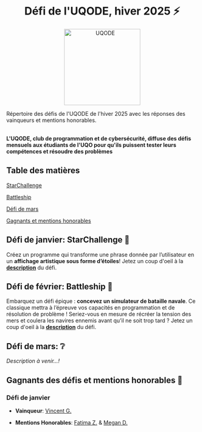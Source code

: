 <h1 align="center">Défi de l'UQODE, hiver 2025 ⚡</h1>

<p align="center">
  <img src="https://github.com/REI-UQODE/MandelBrotSet/blob/main/Uqode.png" alt="UQODE" height="200" width="200" style="filter:alpha(opacity=40);"/>
</p>
Répertoire des défis de l'UQODE de l'hiver 2025 avec les réponses des vainqueurs et mentions honorables. </br> </br> 

**L'UQODE, club de programmation et de cybersécurité, diffuse des défis mensuels aux étudiants de l'UQO pour qu'ils puissent tester leurs compétences et résoudre des problèmes**

## Table des matières
[StarChallenge](#défi-de-janvier-starchallenge-)

[Battleship](#défi-de-février-battleship-)

[Défi de mars](#défi-de-mars-)

[Gagnants et mentions honorables](#gagnants-des-défis-et-mentions-honorables-)

## Défi de janvier: StarChallenge 🌟
Créez un programme qui transforme une phrase donnée par l’utilisateur en un **affichage artistique sous forme d’étoiles**! Jetez un coup d'oeil à la **[description](https://github.com/REI-UQODE/MandelBrotSet/blob/main/Documents/StarChallenge_UQODE.pdf)** du défi.

## Défi de février: Battleship 🚢
Embarquez un défi épique : **concevez un simulateur de bataille navale**. Ce classique mettra à l’épreuve vos capacités en programmation et de résolution de problème ! Seriez-vous en mesure de récréer la tension des mers et coulera les navires ennemis avant qu’il ne soit trop tard ? Jetez un coup d'oeil à la **[description](https://github.com/REI-UQODE/MandelBrotSet/blob/main/Documents/BattleShip_UQODE.pdf)** du défi.

## Défi de mars: ❔
*Description à venir...!*

## Gagnants des défis et mentions honorables 🏅
### Défi de janvier
- **Vainqueur**: [Vincent G.](https://github.com/REI-UQODE/MandelBrotSet/tree/main/StarChallenge/Solution%20Gagnante/VincentG)

- **Mentions Honorables**: [Fatima Z.](https://github.com/REI-UQODE/MandelBrotSet/tree/main/StarChallenge/Mentions%20Honorables/FatimaZ) & [Megan D.](https://github.com/REI-UQODE/MandelBrotSet/tree/main/StarChallenge/Mentions%20Honorables/MeganD)

